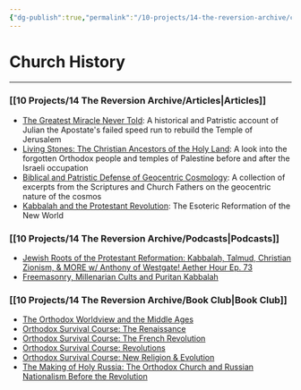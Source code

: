 ```yaml
---
{"dg-publish":true,"permalink":"/10-projects/14-the-reversion-archive/church-history/","hide":true}
---
```



# Church History
---
### [[10 Projects/14 The Reversion Archive/Articles\|Articles]]
- [The Greatest Miracle Never Told](https://thereversion.co/p/the-greatest-miracle-never-told): A historical and Patristic account of Julian the Apostate's failed speed run to rebuild the Temple of Jerusalem
- [Living Stones: The Christian Ancestors of the Holy Land](https://thereversion.co/p/living-stones-the-christian-ancestors): A look into the forgotten Orthodox people and temples of Palestine before and after the Israeli occupation
- [Biblical and Patristic Defense of Geocentric Cosmology](https://thereversion.co/p/biblical-and-patristic-defense-of): A collection of excerpts from the Scriptures and Church Fathers on the geocentric nature of the cosmos
- [Kabbalah and the Protestant Revolution](https://thereversion.co/p/kabbalah-and-the-protestant-revolution): The Esoteric Reformation of the New World

### [[10 Projects/14 The Reversion Archive/Podcasts\|Podcasts]]
- [Jewish Roots of the Protestant Reformation: Kabbalah, Talmud, Christian Zionism, & MORE w/ Anthony of Westgate! Aether Hour Ep. 73](https://worldwarnow.co/p/jewish-roots-of-the-protestant-reformation)
- [Freemasonry, Millenarian Cults and Puritan Kabbalah](https://thereversion.co/p/freemasonry-millenarian-cults-and)

### [[10 Projects/14 The Reversion Archive/Book Club\|Book Club]]
- [The Orthodox Worldview and the Middle Ages](https://thereversion.co/p/the-orthodox-worldview-and-the-middle)
- [Orthodox Survival Course: The Renaissance](https://thereversion.co/p/orthodox-survival-course-the-renaissance)
- [Orthodox Survival Course: The French Revolution](https://thereversion.co/p/orthodox-survival-course-the-french)
- [Orthodox Survival Course: Revolutions](https://thereversion.co/p/orthodox-survival-course-revolutions)
- [Orthodox Survival Course: New Religion & Evolution](https://thereversion.co/p/new-religion-and-evolution)
- [The Making of Holy Russia: The Orthodox Church and Russian Nationalism Before the Revolution](https://thereversion.co/p/the-making-of-holy-russia-the-orthodox)